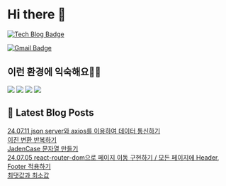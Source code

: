 # Hi there 👋

[![Tech Blog Badge](http://img.shields.io/badge/tistory-black?style=flat-square&logo=Tistory&link=https://codingpracticenote.tistory.com/)](https://codingpracticenote.tistory.com/)
	
[![Gmail Badge](https://img.shields.io/badge/Gmail-d14836?style=flat-square&logo=Gmail&logoColor=white&link=mailto:tkdrnr1215@gmail.com)](mailto:tkdrnr1215@gmail.com)

## 이런 환경에 익숙해요✍🏼

<img src="https://img.shields.io/badge/CSS3-1572B6?style=flat-square&logo=CSS3&logoColor=white"/> </t>
<img src="https://img.shields.io/badge/HTML5-E34F26?style=flat-square&logo=HTML5&logoColor=white"/> 
<img src="https://img.shields.io/badge/JavaScript-F7DF1E?style=flat-square&logo=JavaScript&logoColor=white"/>
<img src="https://img.shields.io/badge/TypeScript-3178C6?style=flat-square&logo=TypeScript&logoColor=white"/>

## 📕 Latest Blog Posts

<a href=https://codingpracticenote.tistory.com/256>24.07.11 json server와 axios를 이용하여 데이터 통신하기</a></br><a href=https://codingpracticenote.tistory.com/255>이진 변환 반복하기</a></br><a href=https://codingpracticenote.tistory.com/254>JadenCase 문자열 만들기</a></br><a href=https://codingpracticenote.tistory.com/253>24.07.05 react-router-dom으로 페이지 이동 구현하기 / 모든 페이지에 Header, Footer 적용하기</a></br><a href=https://codingpracticenote.tistory.com/252>최댓값과 최소값</a></br>